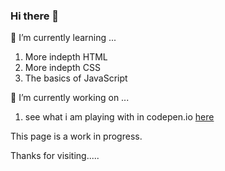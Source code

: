 ### Hi there 👋

<!--
**emwiewiora/eMWiewiora** is a ✨ _special_ ✨ repository because its `README.md` (this file) appears on your GitHub profile.

Here are some ideas to get you started:

- 🔭 I’m currently working on ...
- 🌱 I’m currently learning ...
- 👯 I’m looking to collaborate on ...
- 🤔 I’m looking for help with ...
- 💬 Ask me about ...
- 📫 How to reach me: ...
- 😄 Pronouns: ...
- ⚡ Fun fact: ...
-->
🌱 I’m currently learning ...
1. More indepth HTML
2. More indepth CSS
3. The basics of JavaScript

🔭 I’m currently working on ...
1. see what i am playing with in codepen.io <a target="_blank" href="https://codepen.io/emwiewiora">here</a>

This page is a work in progress.

Thanks for visiting.....
